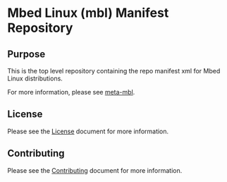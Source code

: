 # Mbed Linux (mbl) Manifest Repository

## Purpose

This is the top level repository containing the repo manifest xml for Mbed Linux distributions.

For more information, please see [meta-mbl][meta-mbl].


## License

Please see the [License][mbl-license] document for more information.

## Contributing

Please see the [Contributing][mbl-contributing] document for more information.



[meta-mbl]: https://github.com/ARMmbed/meta-mbl/blob/master/README.md
[mbl-license]: LICENSE.md
[mbl-contributing]: CONTRIBUTING.md

